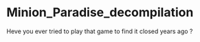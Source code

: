 # Minion_Paradise_decompilation
Heve you ever tried to play that game to find it closed years ago ?
